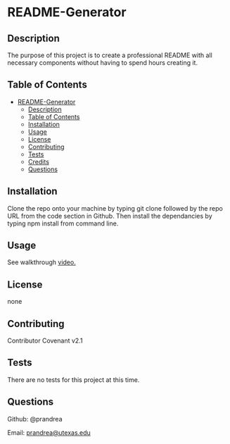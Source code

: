 # README-Generator
## Description
  The purpose of this project is to create a professional README with all necessary components without having to spend hours creating it.

  ## Table of Contents
  - [README-Generator](#${descriptor(title)})
    - [Description](#-description)
    - [Table of Contents](#-table-of-contents)
    - [Installation](#-installation)
    - [Usage](#-usage)
    - [License](#-license)
    - [Contributing](#-contributing)
    - [Tests](#-tests)
    - [Credits](#-credits)
    - [Questions](#-questions)

  ## Installation
  Clone the repo onto your machine by typing git clone followed by the repo URL from the code section in Github. Then install the dependancies by typing npm install from command line.

  ## Usage
  See walkthrough [video.](media/README-generator.webm)

  ## License
   none

  ## Contributing
  Contributor Covenant v2.1

  ## Tests
  There are no tests for this project at this time.

  ## Questions
  Github: @prandrea
  
  Email: prandrea@utexas.edu
  
